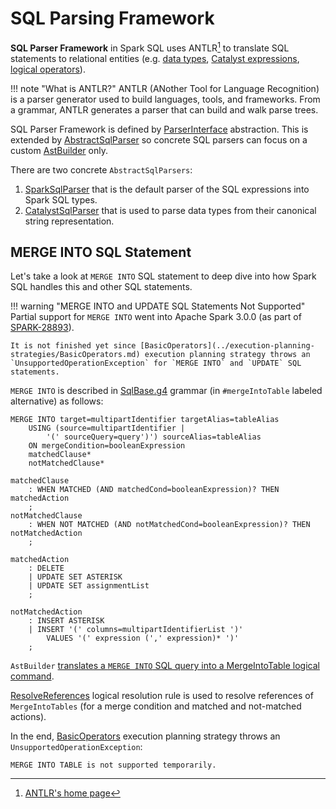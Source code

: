 # SQL Parsing Framework

**SQL Parser Framework** in Spark SQL uses ANTLR[^1] to translate SQL statements to relational entities (e.g. [data types](../spark-sql-DataType.md), [Catalyst expressions](../expressions/Expression.md), [logical operators](../logical-operators/LogicalPlan.md)).

[^1]: [ANTLR's home page](https://www.antlr.org/)

!!! note "What is ANTLR?"
    ANTLR (ANother Tool for Language Recognition) is a parser generator used to build languages, tools, and frameworks. From a grammar, ANTLR generates a parser that can build and walk parse trees.

SQL Parser Framework is defined by [ParserInterface](ParserInterface.md) abstraction. This is extended by [AbstractSqlParser](AbstractSqlParser.md) so concrete SQL parsers can focus on a custom [AstBuilder](AstBuilder.md) only.

There are two concrete `AbstractSqlParsers`:

1. [SparkSqlParser](SparkSqlParser.md) that is the default parser of the SQL expressions into Spark SQL types.
1. [CatalystSqlParser](CatalystSqlParser.md) that is used to parse data types from their canonical string representation.

## MERGE INTO SQL Statement

Let's take a look at `MERGE INTO` SQL statement to deep dive into how Spark SQL handles this and other SQL statements.

!!! warning "MERGE INTO and UPDATE SQL Statements Not Supported"
    Partial support for `MERGE INTO` went into Apache Spark 3.0.0 (as part of [SPARK-28893](https://issues.apache.org/jira/browse/SPARK-28893)).

    It is not finished yet since [BasicOperators](../execution-planning-strategies/BasicOperators.md) execution planning strategy throws an `UnsupportedOperationException` for `MERGE INTO` and `UPDATE` SQL statements.

`MERGE INTO` is described in [SqlBase.g4](AstBuilder.md#grammar) grammar (in `#mergeIntoTable` labeled alternative) as follows:

```text
MERGE INTO target=multipartIdentifier targetAlias=tableAlias
    USING (source=multipartIdentifier |
        '(' sourceQuery=query')') sourceAlias=tableAlias
    ON mergeCondition=booleanExpression
    matchedClause*
    notMatchedClause*

matchedClause
    : WHEN MATCHED (AND matchedCond=booleanExpression)? THEN matchedAction
    ;
notMatchedClause
    : WHEN NOT MATCHED (AND notMatchedCond=booleanExpression)? THEN notMatchedAction
    ;

matchedAction
    : DELETE
    | UPDATE SET ASTERISK
    | UPDATE SET assignmentList
    ;

notMatchedAction
    : INSERT ASTERISK
    | INSERT '(' columns=multipartIdentifierList ')'
        VALUES '(' expression (',' expression)* ')'
    ;
```

`AstBuilder` [translates a `MERGE INTO` SQL query into a MergeIntoTable logical command](AstBuilder.md#visitMergeIntoTable).

[ResolveReferences](../logical-analysis-rules/ResolveReferences.md) logical resolution rule is used to resolve references of `MergeIntoTables` (for a merge condition and matched and not-matched actions).

In the end, [BasicOperators](../execution-planning-strategies/BasicOperators.md) execution planning strategy throws an `UnsupportedOperationException`:

```text
MERGE INTO TABLE is not supported temporarily.
```
